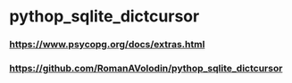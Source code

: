 # pythop_sqlite_dictcursor


### https://www.psycopg.org/docs/extras.html
### https://github.com/RomanAVolodin/pythop_sqlite_dictcursor